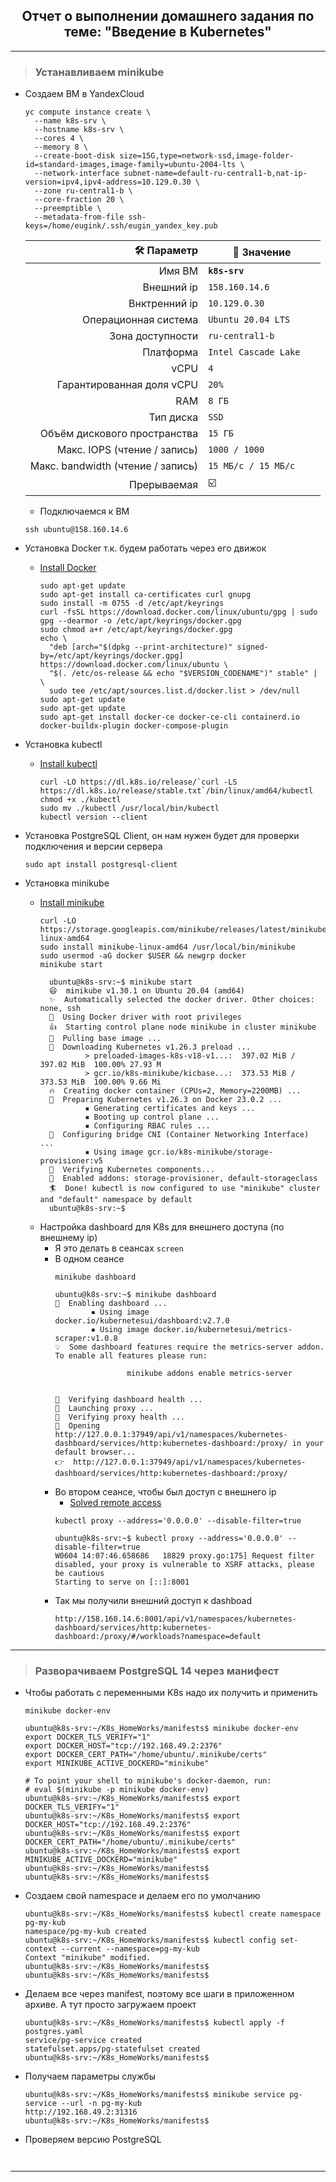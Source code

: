 <div align="center"><h2> Отчет о выполнении домашнего задания по теме: "Введение в Kubernetes" </h2></div>

***

> ### Устанавливаем minikube
  * Создаем ВМ в YandexCloud
    ```console
    yc compute instance create \
      --name k8s-srv \
      --hostname k8s-srv \
      --cores 4 \
      --memory 8 \
      --create-boot-disk size=15G,type=network-ssd,image-folder-id=standard-images,image-family=ubuntu-2004-lts \
      --network-interface subnet-name=default-ru-central1-b,nat-ip-version=ipv4,ipv4-address=10.129.0.30 \
      --zone ru-central1-b \
      --core-fraction 20 \
      --preemptible \
      --metadata-from-file ssh-keys=/home/eugink/.ssh/eugin_yandex_key.pub
    ```
    :hammer_and_wrench: Параметр | :memo: Значение |
    --------------:|---------------| 
    | Имя ВМ | **`k8s-srv`** |
    | Внешний ip | `158.160.14.6` |
    | Внктренний ip | `10.129.0.30` |        
    | Операционная система | `Ubuntu 20.04 LTS` |
    | Зона доступности | `ru-central1-b` |
    | Платформа | `Intel Cascade Lake	` |
    | vCPU | `4` |
    | Гарантированная доля vCPU | `20%` |
    | RAM | `8 ГБ` |
    | Тип диска | `SSD` | 
    | Объём дискового пространства | `15 ГБ` |
    | Макс. IOPS (чтение / запись) | `1000 / 1000` |
    | Макс. bandwidth (чтение / запись) | `15 МБ/с / 15 МБ/с` |
    | Прерываемая | :ballot_box_with_check: |
    * Подключаемся к ВМ
    ```console
    ssh ubuntu@158.160.14.6
    ```
    
  * Установка Docker т.к. будем работать через его движок
    * [Install Docker](https://docs.docker.com/engine/install/ubuntu/)
      ```console
      sudo apt-get update
      sudo apt-get install ca-certificates curl gnupg
      sudo install -m 0755 -d /etc/apt/keyrings
      curl -fsSL https://download.docker.com/linux/ubuntu/gpg | sudo gpg --dearmor -o /etc/apt/keyrings/docker.gpg
      sudo chmod a+r /etc/apt/keyrings/docker.gpg
      echo \
        "deb [arch="$(dpkg --print-architecture)" signed-by=/etc/apt/keyrings/docker.gpg] https://download.docker.com/linux/ubuntu \
        "$(. /etc/os-release && echo "$VERSION_CODENAME")" stable" | \
        sudo tee /etc/apt/sources.list.d/docker.list > /dev/null
      sudo apt-get update
      sudo apt-get update
      sudo apt-get install docker-ce docker-ce-cli containerd.io docker-buildx-plugin docker-compose-plugin
      ```
  * Установка kubectl   
     * [Install kubectl](https://kubernetes.io/ru/docs/tasks/tools/install-kubectl/) 
       ```console
       curl -LO https://dl.k8s.io/release/`curl -LS https://dl.k8s.io/release/stable.txt`/bin/linux/amd64/kubectl
       chmod +x ./kubectl
       sudo mv ./kubectl /usr/local/bin/kubectl
       kubectl version --client  
       ```
 * Установка PostgreSQL Client, он нам нужен будет для проверки подключения и версии сервера
	 ```console
	 sudo apt install postgresql-client
	 ```

 * Установка minikube
   * [Install minikube](https://minikube.sigs.k8s.io/docs/start/)
      ```console
      curl -LO https://storage.googleapis.com/minikube/releases/latest/minikube-linux-amd64
      sudo install minikube-linux-amd64 /usr/local/bin/minikube
      sudo usermod -aG docker $USER && newgrp docker
      minikube start
      ```
	  ```console
		ubuntu@k8s-srv:~$ minikube start
		😄  minikube v1.30.1 on Ubuntu 20.04 (amd64)
		✨  Automatically selected the docker driver. Other choices: none, ssh
		📌  Using Docker driver with root privileges
		👍  Starting control plane node minikube in cluster minikube
		🚜  Pulling base image ...
		💾  Downloading Kubernetes v1.26.3 preload ...
				> preloaded-images-k8s-v18-v1...:  397.02 MiB / 397.02 MiB  100.00% 27.93 M
				> gcr.io/k8s-minikube/kicbase...:  373.53 MiB / 373.53 MiB  100.00% 9.66 Mi
		🔥  Creating docker container (CPUs=2, Memory=2200MB) ...
		🐳  Preparing Kubernetes v1.26.3 on Docker 23.0.2 ...
				▪ Generating certificates and keys ...
				▪ Booting up control plane ...
				▪ Configuring RBAC rules ...
		🔗  Configuring bridge CNI (Container Networking Interface) ...
				▪ Using image gcr.io/k8s-minikube/storage-provisioner:v5
		🔎  Verifying Kubernetes components...
		🌟  Enabled addons: storage-provisioner, default-storageclass
		🏄  Done! kubectl is now configured to use "minikube" cluster and "default" namespace by default
		ubuntu@k8s-srv:~$ 
	  ```
	* Настройка dashboard для K8s для внешнего доступа (по внешнему ip)
 		* Я это делать в сеансах `screen`
 		* В одном сеансе
			```console
			minikube dashboard
			```
			```console
			ubuntu@k8s-srv:~$ minikube dashboard
			🔌  Enabling dashboard ...
					▪ Using image docker.io/kubernetesui/dashboard:v2.7.0
					▪ Using image docker.io/kubernetesui/metrics-scraper:v1.0.8
			💡  Some dashboard features require the metrics-server addon. To enable all features please run:

							minikube addons enable metrics-server   


			🤔  Verifying dashboard health ...
			🚀  Launching proxy ...
			🤔  Verifying proxy health ...
			🎉  Opening http://127.0.0.1:37949/api/v1/namespaces/kubernetes-dashboard/services/http:kubernetes-dashboard:/proxy/ in your default browser...
			👉  http://127.0.0.1:37949/api/v1/namespaces/kubernetes-dashboard/services/http:kubernetes-dashboard:/proxy/
			```
 		* Во втором сеансе, чтобы был доступ с внешнего ip
 			* [Solved remote access](https://stackoverflow.com/questions/47173463/how-to-access-local-kubernetes-minikube-dashboard-remotely)
			```console
			kubectl proxy --address='0.0.0.0' --disable-filter=true
			```
			```console
			ubuntu@k8s-srv:~$ kubectl proxy --address='0.0.0.0' --disable-filter=true
			W0604 14:07:46.658686   18829 proxy.go:175] Request filter disabled, your proxy is vulnerable to XSRF attacks, please be cautious
			Starting to serve on [::]:8001
			```
 		* Так мы получили внешний доступ к dashboad
 			```console
			http://158.160.14.6:8001/api/v1/namespaces/kubernetes-dashboard/services/http:kubernetes-dashboard:/proxy/#/workloads?namespace=default
			```

***

> ### Разворачиваем PostgreSQL 14 через манифест
 * Чтобы работать с переменными K8s надо их получить и применить
	```console
	minikube docker-env

	ubuntu@k8s-srv:~/K8s_HomeWorks/manifests$ minikube docker-env
	export DOCKER_TLS_VERIFY="1"
	export DOCKER_HOST="tcp://192.168.49.2:2376"
	export DOCKER_CERT_PATH="/home/ubuntu/.minikube/certs"
	export MINIKUBE_ACTIVE_DOCKERD="minikube"

	# To point your shell to minikube's docker-daemon, run:
	# eval $(minikube -p minikube docker-env)
	ubuntu@k8s-srv:~/K8s_HomeWorks/manifests$ export DOCKER_TLS_VERIFY="1"
	ubuntu@k8s-srv:~/K8s_HomeWorks/manifests$ export DOCKER_HOST="tcp://192.168.49.2:2376"
	ubuntu@k8s-srv:~/K8s_HomeWorks/manifests$ export DOCKER_CERT_PATH="/home/ubuntu/.minikube/certs"
	ubuntu@k8s-srv:~/K8s_HomeWorks/manifests$ export MINIKUBE_ACTIVE_DOCKERD="minikube"
	ubuntu@k8s-srv:~/K8s_HomeWorks/manifests$ 
	ubuntu@k8s-srv:~/K8s_HomeWorks/manifests$ 
	```

 * Создаем свой namespace и делаем его по умолчанию
	```console
	ubuntu@k8s-srv:~/K8s_HomeWorks/manifests$ kubectl create namespace pg-my-kub
	namespace/pg-my-kub created
	ubuntu@k8s-srv:~/K8s_HomeWorks/manifests$ kubectl config set-context --current --namespace=pg-my-kub
	Context "minikube" modified.
	ubuntu@k8s-srv:~/K8s_HomeWorks/manifests$ 
	ubuntu@k8s-srv:~/K8s_HomeWorks/manifests$ 
	```
 * Делаем все через manifest, поэтому все шаги в приложенном архиве. А тут просто загружаем проект
	```console
	ubuntu@k8s-srv:~/K8s_HomeWorks/manifests$ kubectl apply -f postgres.yaml
	service/pg-service created
	statefulset.apps/pg-statefulset created
	ubuntu@k8s-srv:~/K8s_HomeWorks/manifests$ 
	``` 

* Получаем параметры службы
	```console
	ubuntu@k8s-srv:~/K8s_HomeWorks/manifests$ minikube service pg-service --url -n pg-my-kub
	http://192.168.49.2:31316
	ubuntu@k8s-srv:~/K8s_HomeWorks/manifests$ 
	```

* Проверяем версию PostgreSQL
 ```console
    
 ```
***
